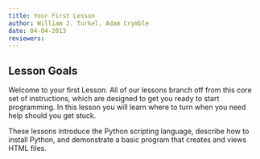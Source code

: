 ```yaml
---
title: Your First Lesson
author: William J. Turkel, Adam Crymble
date: 04-04-2013
reviewers: 
---
```


Lesson Goals
------------

Welcome to your first Lesson. All of our lessons branch off from this
core set of instructions, which are designed to get you ready to start
programming. In this lesson you will learn where to turn when you need
help should you get stuck.

These lessons introduce the Python scripting language, describe how to
install Python, and demonstrate a basic program that creates and views
HTML files.

